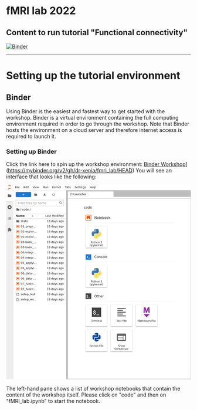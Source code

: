 # fMRI lab 2022

## Content to run tutorial "Functional connectivity"
[![Binder](https://mybinder.org/badge_logo.svg)](https://mybinder.org/v2/gh/dr-xenia/fmri_lab/HEAD)

---
# Setting up the tutorial environment

## Binder

Using Binder is the easiest and fastest way to get started with the workshop. Binder is a virtual environment containing the full computing environment required in order to go through the workshop. Note that Binder hosts the environment on a cloud server and therefore internet access is required to launch it.

### Setting up Binder


Click the link here to spin up the workshop environment: [Binder Workshop](https://mybinder.org/badge_logo.svg)](https://mybinder.org/v2/gh/dr-xenia/fmri_lab/HEAD)
You will see an interface that looks like the following:

![JupyterHub](./fig/jupyterhub.png)

The left-hand pane shows a list of workshop notebooks that contain the content of the workshop itself. Please click on "code" and then on "fMRI_lab.ipynb" to start the notebook. 
